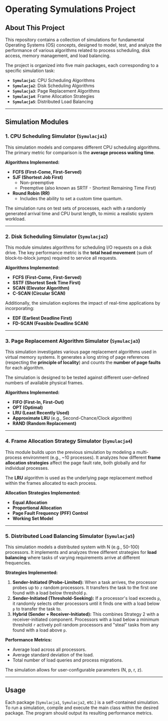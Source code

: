 # Operating Symulations Project

## About This Project
This repository contains a collection of simulations for fundamental Operating Systems (OS) concepts, designed to model, test, and analyze the performance of various algorithms related to process scheduling, disk access, memory management, and load balancing.

The project is organized into five main packages, each corresponding to a specific simulation task:

-   **`Symulacja1`**: CPU Scheduling Algorithms
-   **`Symulacja2`**: Disk Scheduling Algorithms
-   **`Symulacja3`**: Page Replacement Algorithms
-   **`Symulacja4`**: Frame Allocation Strategies
-   **`Symulacja5`**: Distributed Load Balancing

---

## Simulation Modules

### 1. CPU Scheduling Simulator (`Symulacja1`)

This simulation models and compares different CPU scheduling algorithms. The primary metric for comparison is the **average process waiting time**.

**Algorithms Implemented:**
* **FCFS (First-Come, First-Served)**
* **SJF (Shortest Job First)**
    * Non-preemptive
    * Preemptive (also known as SRTF - Shortest Remaining Time First)
* **Round Robin (RR)**
    * Includes the ability to set a custom time quantum.

The simulation runs on test sets of processes, each with a randomly generated arrival time and CPU burst length, to mimic a realistic system workload.

---

### 2. Disk Scheduling Simulator (`Symulacja2`)

This module simulates algorithms for scheduling I/O requests on a disk drive. The key performance metric is the **total head movement** (sum of block-to-block jumps) required to service all requests.

**Algorithms Implemented:**
* **FCFS (First-Come, First-Served)**
* **SSTF (Shortest Seek Time First)**
* **SCAN (Elevator Algorithm)**
* **C-SCAN (Circular SCAN)**

Additionally, the simulation explores the impact of real-time applications by incorporating:
* **EDF (Earliest Deadline First)**
* **FD-SCAN (Feasible Deadline SCAN)**

---

### 3. Page Replacement Algorithm Simulator (`Symulacja3`)

This simulation investigates various page replacement algorithms used in virtual memory systems. It generates a long string of page references (respecting the **principle of locality**) and counts the **number of page faults** for each algorithm.

The simulation is designed to be tested against different user-defined numbers of available physical frames.

**Algorithms Implemented:**
* **FIFO (First-In, First-Out)**
* **OPT (Optimal)**
* **LRU (Least Recently Used)**
* **Approximate LRU** (e.g., Second-Chance/Clock algorithm)
* **RAND (Random Replacement)**

---

### 4. Frame Allocation Strategy Simulator (`Symulacja4`)

This module builds upon the previous simulation by modeling a multi-process environment (e.g., ~10 processes). It analyzes how different **frame allocation strategies** affect the page fault rate, both globally and for individual processes.

The **LRU** algorithm is used as the underlying page replacement method within the frames allocated to each process.

**Allocation Strategies Implemented:**
* **Equal Allocation**
* **Proportional Allocation**
* **Page Fault Frequency (PFF) Control**
* **Working Set Model**

---

### 5. Distributed Load Balancing Simulator (`Symulacja5`)

This simulation models a distributed system with N (e.g., 50-100) processors. It implements and analyzes three different strategies for **load balancing** where tasks of varying requirements arrive at different frequencies.

**Strategies Implemented:**
1.  **Sender-Initiated (Probe-Limited):** When a task arrives, the processor probes up to `z` random processors. It transfers the task to the first one found with a load below threshold `p`.
2.  **Sender-Initiated (Threshold-Seeking):** If a processor's load exceeds `p`, it randomly selects other processors until it finds one with a load below `p` to transfer the task to.
3.  **Hybrid (Sender + Receiver-Initiated):** This combines Strategy 2 with a receiver-initiated component. Processors with a load below a minimum threshold `r` actively poll random processors and "steal" tasks from any found with a load above `p`.

**Performance Metrics:**
* Average load across all processors.
* Average standard deviation of the load.
* Total number of load queries and process migrations.

The simulation allows for user-configurable parameters (N, p, r, z).

---

## Usage

Each package (`Symulacja1`, `Symulacja2`, etc.) is a self-contained simulation. To run a simulation, compile and execute the main class within the desired package. The program should output its resulting performance metrics.

